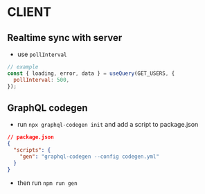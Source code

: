 # CLIENT

## Realtime sync with server

- use `pollInterval`

```js
// example
const { loading, error, data } = useQuery(GET_USERS, {
  pollInterval: 500,
});
```

## GraphQL codegen

- run `npx graphql-codegen init` and add a script to package.json

```json
// package.json
{
  "scripts": {
    "gen": "graphql-codegen --config codegen.yml"
  }
}
```

- then run `npm run gen`
